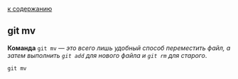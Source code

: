 [к содержанию](./readme.md)

## git mv

**Команда** `git mv` — _это всего лишь удобный способ переместить файл, а затем выполнить `git add` для нового файла и `git rm`  для старого_.

``````
git mv 
``````